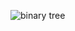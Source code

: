 ![binary tree](github.com/SaurabPoudel/cracking_the_coding_interview/tree/main/Trees/binary-tree.png)